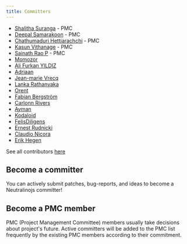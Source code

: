 ```yaml
---
title: Committers
---
```


- [Shalitha Suranga](https://github.com/shalithasuranga) - PMC
- [Deepal Samarakoon](https://github.com/deepz123) - PMC
- [Chathumaduri Hettiarachchi](https://github.com/Chathumaduri456) - PMC
- [Kasun Vithanage](https://github.com/kasvith) - PMC
- [Sainath Rao P](https://github.com/pathange-s) - PMC
- [Momozor](https://github.com/momozor)
- [Ali Furkan YILDIZ](https://github.com/uAliFurkanY)
- [Adriaan](https://github.com/hypherionmc)
- [Jean-marie Vrecq](https://github.com/corbane)
- [Lanka Rathanyaka](https://github.com/Lahirutech)
- [Orent](https://github.com/orent)
- [Fabian Bergström](https://github.com/fabjan)
- [Carlonn Rivers](https://github.com/danidre14)
- [Ayman](https://github.com/Ayman161803)
- [Kodaloid](https://github.com/kodaloid)
- [FelisDiligens](https://github.com/FelisDiligens)
- [Ernest Rudnicki](https://github.com/ernest-rudnicki)
- [Claudio Nicora](https://github.com/nicorac)
- [Erik Hegen](https://github.com/ratatoeskr666)

See all contributors [here](https://github.com/neutralinojs/neutralinojs/graphs/contributors)

## Become a committer

You can actively submit patches, bug-reports, and ideas to become a Neutralinojs committer!

## Become a PMC member

PMC (Project Management Committee) members usually take decisions about project's future.
Active committers will be added to the PMC list frequently by the existing PMC members
according to their commitment.

